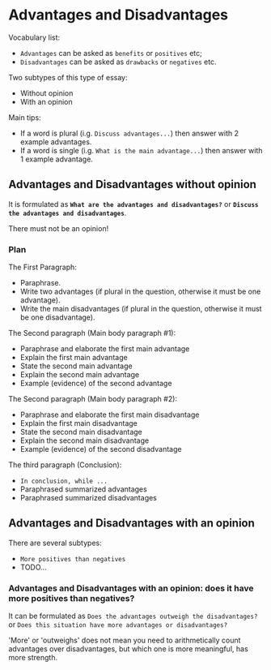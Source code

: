# Advantages and Disadvantages

Vocabulary list:
- `Advantages` can be asked as `benefits` or `positives` etc;
- `Disadvantages` can be asked as `drawbacks` or `negatives` etc.

Two subtypes of this type of essay:

- Without opinion
- With an opinion

Main tips:
- If a word is plural (i.g. `Discuss advantages...`) then answer with 2 example advantages.
- If a word is single (i.g. `What is the main advantage...`) then answer with 1 example advantage.

## Advantages and Disadvantages without opinion

It is formulated as **`What are the advantages and disadvantages?`** or **`Discuss the advantages and disadvantages`**.

There must not be an opinion!

### Plan

The First Paragraph:

- Paraphrase.
- Write two advantages (if plural in the question, otherwise it must be one advantage).
- Write the main disadvantages (if plural in the question, otherwise it must be one disadvantage).

The Second paragraph (Main body paragraph #1):

- Paraphrase and elaborate the first main advantage
- Explain the first main advantage
- State the second main advantage
- Explain the second main advantage
- Example (evidence) of the second advantage

The Second paragraph (Main body paragraph #2):

- Paraphrase and elaborate the first main disadvantage
- Explain the first main disadvantage
- State the second main disadvantage
- Explain the second main disadvantage
- Example (evidence) of the second disadvantage

The third paragraph (Conclusion):

- `In conclusion, while ...`
- Paraphrased summarized advantages
- Paraphrased summarized disadvantages

## Advantages and Disadvantages with an opinion

There are several subtypes:

- `More positives than negatives`
- TODO...

### Advantages and Disadvantages with an opinion: does it have more positives than negatives?

It can be formulated as `Does the advantages outweigh the disadvantages?` or `Does this situation have more advantages or disadvantages?`

'More' or 'outweighs' does not mean you need to arithmetically count advantages over disadvantages, but which one is more meaningful, has more strength.
